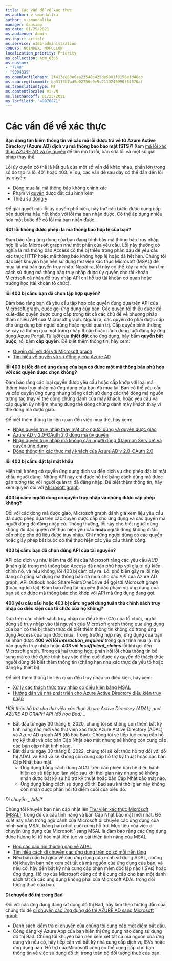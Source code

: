 ```yaml
---
title: Các vấn đề về xác thực
ms.author: v-smandalika
author: v-smandalika
manager: dansimp
ms.date: 01/25/2021
ms.audience: Admin
ms.topic: article
ms.service: o365-administration
ROBOTS: NOINDEX, NOFOLLOW
localization_priority: Priority
ms.collection: Adm_O365
ms.custom:
- "7748"
- "9004339"
ms.openlocfilehash: 2f413e863e6aa23548e425de5901f8158e1d48ab
ms.sourcegitcommit: ba3118b7ad5e02756d0e5c2113245090f54370af
ms.translationtype: MT
ms.contentlocale: vi-VN
ms.lasthandoff: 01/25/2021
ms.locfileid: "49976871"
---
```

# <a name="authentication-issues"></a>Các vấn đề về xác thực

**Bạn đang tìm kiếm thông tin về các mã lỗi được trả về từ Azure Active Directory (Azure AD) dịch vụ mã thông báo bảo mật (STS)?** Xem [mã lỗi xác thực AZURE AD và ủy quyền](https://docs.microsoft.com/azure/active-directory/develop/reference-aadsts-error-codes) để tìm mô tả lỗi, bản sửa lỗi và một số giải pháp thay thế.

Lỗi ủy quyền có thể là kết quả của một số vấn đề khác nhau, phần lớn trong số đó tạo ra lỗi 401 hoặc 403. Ví dụ, các vấn đề sau đây có thể dẫn đến lỗi ủy quyền:

- [Dòng mua lại mã](https://docs.microsoft.com/azure/active-directory/develop/authentication-vs-authorization) thông báo không chính xác 
- Phạm vi [quyền](https://docs.microsoft.com/azure/active-directory/develop/v2-permissions-and-consent) được đặt cấu hình kém 
- Thiếu sự [đồng ý](https://docs.microsoft.com/azure/active-directory/develop/howto-convert-app-to-be-multi-tenant#understanding-user-and-admin-consent)

Để giải quyết các lỗi ủy quyền phổ biến, hãy thử các bước được cung cấp bên dưới mà hầu hết khớp với lỗi mà bạn nhận được. Có thể áp dụng nhiều hơn một bước để có lỗi mà bạn nhận được.

**401 lỗi không được phép: là mã thông báo hợp lệ của bạn?**

Đảm bảo rằng ứng dụng của bạn đang trình bày mã thông báo truy nhập hợp lệ vào Microsoft graph như một phần của yêu cầu. Lỗi này thường có nghĩa là mã thông báo Access có thể bị thiếu trong phần đầu đề yêu cầu xác thực HTTP hoặc mã thông báo không hợp lệ hoặc đã hết hạn. Chúng tôi đặc biệt khuyên bạn nên sử dụng thư viện xác thực Microsoft (MSAL) để mua lại mã bản quyền truy nhập. Ngoài ra, lỗi này có thể xảy ra nếu bạn tìm cách sử dụng mã thông báo truy nhập được ủy quyền cho tài khoản Microsoft cá nhân để truy nhập API chỉ hỗ trợ tài khoản cơ quan hoặc trường học (tài khoản tổ chức).

**lỗi 403 bị cấm: bạn đã chọn tập hợp quyền?**

Đảm bảo rằng bạn đã yêu cầu tập hợp các quyền đúng dựa trên API của Microsoft graph, cuộc gọi ứng dụng của bạn. Các quyền tối thiểu được đề xuất-đặc quyền được cung cấp trong tất cả các chủ đề về phương pháp tham chiếu API của Microsoft graph. Ngoài ra, các quyền đó phải được cấp cho ứng dụng bởi người dùng hoặc người quản trị. Cấp quyền bình thường sẽ xảy ra thông qua một trang chấp thuận hoặc cách dùng lưỡi đăng ký ứng dụng Azure Portal. Từ lưỡi cưa **thiết đặt** cho ứng dụng, hãy bấm **quyền bắt buộc**, rồi bấm **cấp quyền**. Để biết thêm thông tin, hãy xem:

- [Quyền đối với đối với Microsoft graph](https://docs.microsoft.com/graph/permissions-reference) 
- [Tìm hiểu về quyền và sự đồng ý của Azure AD](https://docs.microsoft.com/azure/active-directory/develop/v2-permissions-and-consent)

**lỗi 403 bị lỗi: đã có ứng dụng của bạn có được một mã thông báo phù hợp với các quyền được chọn không?**

Đảm bảo rằng các loại quyền được yêu cầu hoặc cấp khớp với loại mã thông báo truy nhập mà ứng dụng của bạn đã mua lại. Bạn có thể yêu cầu và cấp quyền ứng dụng nhưng bằng cách sử dụng các thẻ dòng mã nguồn tương tác thay vì thẻ dòng chứng danh của máy khách, hoặc yêu cầu và cấp quyền ủy nhiệm nhưng dùng thẻ dòng chứng danh máy khách thay vì thẻ dòng mã được giao.

Để biết thêm thông tin liên quan đến việc mua thẻ, hãy xem:

- [Nhận quyền truy nhập thay mặt cho người dùng và quyền được giao](https://docs.microsoft.com/graph/auth-v2-user) 
- [Azure AD v 2.0-OAuth 2,0 dòng mã ủy quyền](https://docs.microsoft.com/azure/active-directory/develop/v2-oauth2-auth-code-flow) 
- [Nhận quyền truy nhập mà không cần người dùng (Daemon Service) và quyền ứng dụng](https://docs.microsoft.com/graph/auth-v2-service) 
- [Dòng thông tin xác thực máy khách của Azure AD v 2.0-OAuth 2,0](https://docs.microsoft.com/azure/active-directory/develop/v2-oauth2-client-creds-grant-flow)

**lỗi 403 bị cấm: đặt lại mật khẩu**

Hiện tại, không có quyền ứng dụng dịch vụ đến dịch vụ cho phép đặt lại mật khẩu người dùng. Những API này chỉ được hỗ trợ bằng cách dùng mã được gán tương tác với người quản trị đã đăng nhập. Để biết thêm thông tin, hãy xem quyền đối với [Microsoft graph](https://docs.microsoft.com/graph/permissions-reference).

**403 bị cấm: người dùng có quyền truy nhập và chúng được cấp phép không?**

Đối với các dòng mã được giao, Microsoft graph đánh giá xem liệu yêu cầu đã được phép dựa trên các quyền được cấp cho ứng dụng và các quyền mà người dùng đã đăng nhập có. Thông thường, lỗi này cho biết người dùng không đủ đặc quyền để thực hiện yêu cầu **hoặc** người dùng không được cấp phép cho dữ liệu được truy nhập. Chỉ những người dùng có các quyền hoặc giấy phép bắt buộc có thể thực hiện các yêu cầu thành công.

**403 bị cấm: bạn đã chọn đúng API của tài nguyên?**

API các dịch vụ như kiểm tra đồ thị của Microsoft rằng các yêu cầu *AUD* (khán giả) trong mã thông báo Access đã nhận phù hợp với giá trị dự kiến chính nó, và nếu không, lỗi 403 bị cấm xảy ra. Lỗi phổ biến gây ra lỗi này đang cố gắng sử dụng mã thông báo đã mua cho các API của Azure AD graph, API Outlook hoặc SharePoint/OneDrive để gọi tới Microsoft graph (hoặc ngược lại). Đảm bảo rằng tài nguyên (hoặc phạm vi) ứng dụng của bạn sẽ có được mã thông báo cho khớp với API mà ứng dụng đang gọi.

**400 yêu cầu xấu hoặc 403 bị cấm: người dùng tuân thủ chính sách truy nhập có điều kiện của tổ chức của họ không?**

Dựa trên các chính sách truy nhập có điều kiện (CA) của tổ chức, người dùng sẽ truy nhập vào tài nguyên của Microsoft graph thông qua ứng dụng của bạn có thể bị thách thức để biết thêm thông tin không có trong ứng dụng Access của bạn được mua. Trong trường hợp này, ứng dụng của bạn sẽ nhận được **400 với lỗi *interaction_required*** trong quá trình mua lại mã bản quyền truy nhập hoặc **403 với *Insufficient_claims*** lỗi khi gọi đến Microsoft graph. Trong cả hai trường hợp, phản hồi lỗi chứa thông tin bổ sung mà có thể được trình bày vào điểm cuối được ủy quyền để thách thức người dùng để biết thêm thông tin (chẳng hạn như xác thực đa yếu tố hoặc đăng ký thiết bị).

Để biết thêm thông tin liên quan đến truy nhập có điều kiện, hãy xem:

- [Xử lý các thách thức truy nhập có điều kiện bằng MSAL](https://docs.microsoft.com/azure/active-directory/develop/msal-error-handling-dotnet#conditional-access-and-claims-challenges) 
- [Hướng dẫn về nhà phát triển cho Azure Active Directory điều kiện truy nhập](https://docs.microsoft.com/azure/active-directory/develop/v2-conditional-access-dev-guide)

**_Kết thúc hỗ trợ cho thư viện xác thực Azure Active Directory (ADAL) and AZURE AD GRAPH API (đồ họa Bad)_* _

- Bắt đầu từ ngày 30 tháng 6, 2020, chúng tôi sẽ không còn thêm bất kỳ tính năng nào mới vào thư viện xác thực Azure Active Directory (ADAL) và Azure AD graph API (đồ họa Bad). Chúng tôi sẽ tiếp tục cung cấp hỗ trợ kỹ thuật và các bản Cập Nhật bảo mật nhưng sẽ không còn cung cấp các bản cập nhật tính năng.
- Bắt đầu từ ngày 30 tháng 6, 2022, chúng tôi sẽ kết thúc hỗ trợ đối với đồ thị ADAL và Bad và sẽ không còn cung cấp hỗ trợ kỹ thuật hoặc các bản Cập Nhật bảo mật.
    - Ứng dụng bằng cách dùng ADAL trên các phiên bản hệ điều hành hiện có sẽ tiếp tục làm việc sau khi thời gian này nhưng sẽ không nhận được bất kỳ sự hỗ trợ kỹ thuật hoặc bản Cập Nhật bảo mật nào.
    - Ứng dụng bằng cách sử dụng đồ thị Bad sau khi thời gian này không còn nhận được phản hồi từ điểm cuối của biểu đồ.

*Di chuyển _ Adal**

Chúng tôi khuyên bạn nên cập nhật lên [Thư viện xác thực Microsoft (MSAL)](https://docs.microsoft.com/azure/active-directory/develop/v2-overview), trong đó có các tính năng và bản Cập Nhật bảo mật mới nhất. Đề xuất này nằm trong ngữ cảnh của Microsoft di chuyển các ứng dụng của mình sang MSAL bằng hạn chót cuối cùng hỗ trợ. Mục tiêu của việc di chuyển ứng dụng của Microsoft ' sang MSAL là đảm bảo rằng các ứng dụng được hưởng lợi từ bảo mật liên tục và cải thiện tính năng của MSAL.

- [Đọc các câu hỏi thường gặp về ADAL](https://docs.microsoft.com/azure/active-directory/develop/msal-migration#frequently-asked-questions-faq) 
- [Tìm hiểu cách di chuyển các ứng dụng trên cơ sở mỗi nền tảng](https://docs.microsoft.com/azure/active-directory/develop/msal-migration#frequently-asked-questions-faq) 
- Nếu bạn cần trợ giúp về các ứng dụng của mình sử dụng ADAL, chúng tôi khuyên bạn nên xem xét tất cả mã nguồn của ứng dụng của bạn, và nếu có, hãy đến bất kỳ nhà cung cấp phần mềm độc lập nào (ISVs) hoặc ứng dụng. Hỗ trợ của Microsoft cũng có thể cung cấp cho bạn một danh sách tất cả các ứng dụng không phải của Microsoft ADAL trong đối tượng thuê của bạn.

**Di chuyển đồ thị trong Bad**

Đối với các ứng dụng đang sử dụng đồ thị Bad, hãy làm theo hướng dẫn của chúng tôi để [di chuyển các ứng dụng đồ thị AZURE AD sang Microsoft graph](https://docs.microsoft.com/graph/migrate-azure-ad-graph-planning-checklist?view=graph-rest-1.0&preserve-view=true).

- [Danh sách kiểm tra di chuyển của chúng tôi cung cấp một điểm bắt đầu](https://docs.microsoft.com/graph/migrate-azure-ad-graph-planning-checklist). 
- Cổng đăng ký Azure App của bạn hiển thị ứng dụng nào đang sử dụng đồ thị Bad. Chúng tôi khuyên bạn nên xem xét tất cả mã nguồn của ứng dụng và nếu có, hãy tiếp cận với bất kỳ nhà cung cấp dịch vụ ISVs hoặc ứng dụng nào. Hỗ trợ của Microsoft cũng có thể cung cấp cho bạn thông tin về việc sử dụng đồ thị trong toàn bộ đối tượng thuê của bạn.

 










